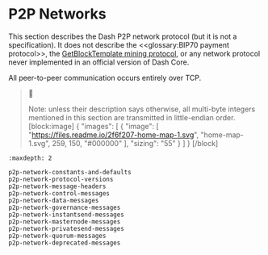 # P2P Networks

This section describes the Dash P2P network protocol (but it is not a specification). It does not describe the <<glossary:BIP70 payment protocol>>, the [GetBlockTemplate mining protocol](../guide/core-guide-mining-block-prototypes.md#getblocktemplate-rpc), or any network protocol never implemented in an official version of Dash Core.

All peer-to-peer communication occurs entirely over TCP.

> 🚧 
>
> Note: unless their description says otherwise, all multi-byte integers mentioned in this section are transmitted in little-endian order.
[block:image]
{
  "images": [
    {
      "image": [
        "https://files.readme.io/2f6f207-home-map-1.svg",
        "home-map-1.svg",
        259,
        150,
        "#000000"
      ],
      "sizing": "55"
    }
  ]
}
[/block]

```{toctree}
:maxdepth: 2

p2p-network-constants-and-defaults
p2p-network-protocol-versions
p2p-network-message-headers
p2p-network-control-messages
p2p-network-data-messages
p2p-network-governance-messages
p2p-network-instantsend-messages
p2p-network-masternode-messages
p2p-network-privatesend-messages
p2p-network-quorum-messages
p2p-network-deprecated-messages
```
